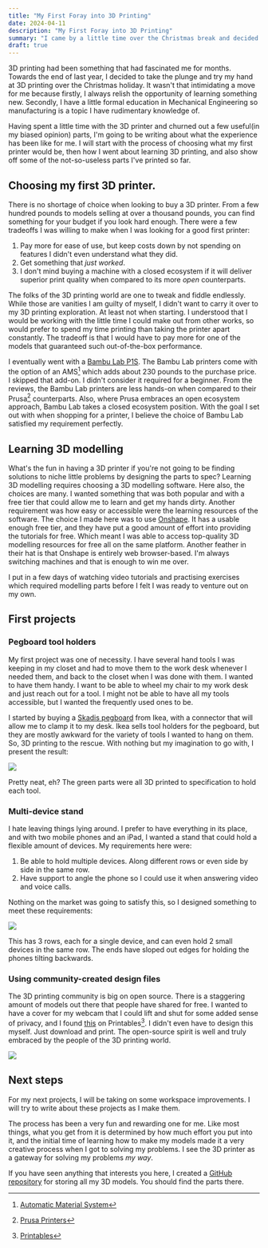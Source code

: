 ```yaml
---
title: "My First Foray into 3D Printing"
date: 2024-04-11
description: "My First Foray into 3D Printing"
summary: "I came by a little time over the Christmas break and decided to try my hand at 3D printing. I write about my first 3D printing experiences in this article"
draft: true
---
```


3D printing had been something that had fascinated me for months. Towards the end of last year, I decided to take the plunge and try my hand at 3D printing over the Christmas holiday. It wasn't that intimidating a move for me because firstly, I always relish the opportunity of learning something new. Secondly, I have a little formal education in Mechanical Engineering so manufacturing is a topic I have rudimentary knowledge of.

Having spent a little time with the 3D printer and churned out a few useful(in my biased opinion) parts, I'm going to be writing about what the experience has been like for me. I will start with the process of choosing what my first printer would be, then how I went about learning 3D printing, and also show off some of the not-so-useless parts I've printed so far.

## Choosing my first 3D printer.

There is no shortage of choice when looking to buy a 3D printer. From a few hundred pounds to models selling at over a thousand pounds, you can find something for your budget if you look hard enough. There were a few tradeoffs I was willing to make when I was looking for a good first printer:
1. Pay more for ease of use, but keep costs down by not spending on features I didn't even understand what they did.
2. Get something that *just worked*.
3. I don't mind buying a machine with a closed ecosystem if it will deliver superior print quality when compared to its more *open* counterparts.

The folks of the 3D printing world are one to tweak and fiddle endlessly. While those are vanities I am guilty of myself, I didn't want to carry it over to my 3D printing exploration. At least not when starting. I understood that I would be working with the little time I could make out from other works, so would prefer to spend my time printing than taking the printer apart constantly. The tradeoff is that I would have to pay more for one of the models that guaranteed such out-of-the-box performance. 

I eventually went with a [Bambu Lab P1S](https://uk.store.bambulab.com/products/p1s?variant=40954930233404). The Bambu Lab printers come with the option of an AMS[^1] which adds about 230 pounds to the purchase price. I skipped that add-on. I didn't consider it required for a beginner. From the reviews, the Bambu Lab printers are less hands-on when compared to their Prusa[^2] counterparts. Also, where Prusa embraces an open ecosystem approach, Bambu Lab takes a closed ecosystem position. With the goal I set out with when shopping for a printer, I believe the choice of Bambu Lab satisfied my requirement perfectly.

## Learning 3D modelling

What's the fun in having a 3D printer if you're not going to be finding solutions to niche little problems by designing the parts to spec?
Learning 3D modelling requires choosing a 3D modelling software. Here also, the choices are many. I wanted something that was both popular and with a free tier that could allow me to learn and get my hands dirty. Another requirement was how easy or accessible were the learning resources of the software. The choice I made here was to use [Onshape](https://www.onshape.com/en/). It has a usable enough free tier, and they have put a good amount of effort into providing the tutorials for free. Which meant I was able to access top-quality 3D modelling resources for free all on the same platform. Another feather in their hat is that Onshape is entirely web browser-based. I'm always switching machines and that is enough to win me over.

I put in a few days of watching video tutorials and practising exercises which required modelling parts before I felt I was ready to venture out on my own.

## First projects

### Pegboard tool holders

My first project was one of necessity. I have several hand tools I was keeping in my closet and had to move them to the work desk whenever I needed them, and back to the closet when I was done with them. I wanted to have them handy. I want to be able to wheel my chair to my work desk and just reach out for a tool. I might not be able to have all my tools accessible, but I wanted the frequently used ones to be.

I started by buying a [Skadis pegboard](https://www.ikea.com/gb/en/p/skadis-pegboard-white-10321618/) from Ikea, with a connector that will allow me to clamp it to my desk. Ikea sells tool holders for the pegboard, but they are mostly awkward for the variety of tools I wanted to hang on them. So, 3D printing to the rescue. With nothing but my imagination to go with, I present the result:

![](https://i.imgur.com/TuUUIUr.jpeg)

Pretty neat, eh?
The green parts were all 3D printed to specification to hold each tool.

### Multi-device stand

I hate leaving things lying around. I prefer to have everything in its place, and with two mobile phones and an iPad, I wanted a stand that could hold a flexible amount of devices. My requirements here were:
1. Be able to hold multiple devices. Along different rows or even side by side in the same row.
2. Have support to angle the phone so I could use it when answering video and voice calls.

Nothing on the market was going to satisfy this, so I designed something to meet these requirements:

![](https://i.imgur.com/m4tWvxs.jpeg)

This has 3 rows, each for a single device, and can even hold 2 small devices in the same row. The ends have sloped out edges for holding the phones tilting backwards.

### Using community-created design files

The 3D printing community is big on open source. There is a staggering amount of models out there that people have shared for free. I wanted to have a cover for my webcam that I could lift and shut for some added sense of privacy, and I found [this](https://www.printables.com/model/249731-logitech-c920-webcam-privacy-cover) on Printables[^3]. I didn't even have to design this myself. Just download and print. The open-source spirit is well and truly embraced by the people of the 3D printing world.

![](https://i.imgur.com/v22UgAK.jpeg)

## Next steps

For my next projects, I will be taking on some workspace improvements. I will try to write about these projects as I make them.

The process has been a very fun and rewarding one for me. Like most things, what you get from it is determined by how much effort you put into it, and the initial time of learning how to make my models made it a very creative process when I got to solving my problems. I see the 3D printer as a gateway for solving my problems *my way*.

If you have seen anything that interests you here, I created a [GitHub repository](https://github.com/Oyekunle-Mark/3d_models) for storing all my 3D models. You should find the parts there.

[^1]: [Automatic Material System](https://uk.store.bambulab.com/products/ams-multicolor-printing)
[^2]: [Prusa Printers](https://www.prusa3d.com/category/3d-printers/)
[^3]: [Printables](https://www.printables.com/)
